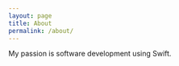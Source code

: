 ```yaml
---
layout: page
title: About
permalink: /about/
---
```


My passion is software development using Swift.
